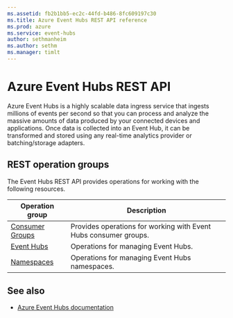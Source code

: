 ```yaml
---
ms.assetid: fb2b1bb5-ec2c-44fd-b486-8fc609197c30
ms.title: Azure Event Hubs REST API reference
ms.prod: azure
ms.service: event-hubs
author: sethmanheim
ms.author: sethm
ms.manager: timlt
---
```


# Azure Event Hubs REST API

Azure Event Hubs is a highly scalable data ingress service that ingests millions of events per second so that you can process and analyze the massive amounts of data produced by your connected devices and applications. Once data is collected into an Event Hub, it can be transformed and stored using any real-time analytics provider or batching/storage adapters.

## REST operation groups

The Event Hubs REST API provides operations for working with the following resources.

| Operation group               | Description                                                                             |
|-------------------------------|-----------------------------------------------------------------------------------------|
| [Consumer Groups](~/api-ref/EventHub/ConsumerGroups.json)          | Provides operations for working with Event Hubs consumer groups. |
| [Event Hubs](~/api-ref/EventHub/EventHubs.json)  | Operations for managing Event Hubs. |
| [Namespaces](~/api-ref/EventHub/Namespaces.json)  | Operations for managing Event Hubs namespaces. |


## See also

- [Azure Event Hubs documentation](https://review.docs.microsoft.com/azure/event-hubs)
